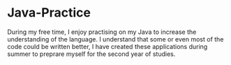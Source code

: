 # Java-Practice

During my free time, I enjoy practising on my Java to increase the understanding of the language. I understand that some or even most of the code could be written better, I have created these applications during summer to preprare myself for the second year of studies.
